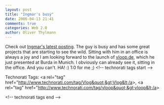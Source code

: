 ```yaml
---
layout: post
title: "Ingmar's busy"
date: 2006-04-13 21:41
comments: true
categories: Web 2.0
author: Oliver Thylmann
---
```





Check out [Ingmar's latest posting](http://bornholz.typepad.com/blog/2006/04/easter_update.html). The guy is busy and has some great projects that are starting to see the wild. Sitting with him in an office is always a joy and I am looking forward to the launch of [vloop.de](http://vloop.de/), which he just presented at Burda in Munich. I obviously can already see it, sitting in the office. And you can't. HA! :) 1:0 for me ;)
&lt;!-- technorati tags start --&gt;

Technorati Tags: &lt;a rel=&quot;tag&quot; href=&quot;http://www.technorati.com/tag/Vlog&quot;&gt;Vlog&lt;/a&gt;, &lt;a rel=&quot;tag&quot; href=&quot;http://www.technorati.com/tag/vloop&quot;&gt;vloop&lt;/a&gt;

&lt;!-- technorati tags end --&gt;


